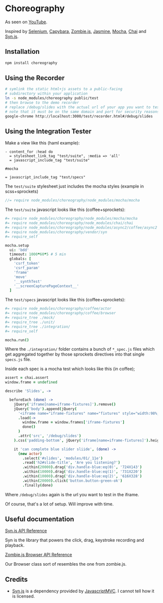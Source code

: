 # Choreography

As seen on [YouTube](http://www.youtube.com/watch?v=QGy2ItNo7rI).

Inspired by [Selenium](http://seleniumhq.org/),
 [Capybara](https://github.com/jnicklas/capybara),
 [Zombie.js](http://zombie.labnotes.org/),
 [Jasmine](http://pivotal.github.com/jasmine/),
 [Mocha](http://visionmedia.github.com/mocha/),
 [Chai](http://chaijs.com/) and
 [Syn.js](http://cloud.github.com/downloads/bitovi/syn/syn.js).


## Installation

```bash
npm install choreography
```

## Using the Recorder
```bash
# symlink the static html+js assets to a public-facing
# subdirectory within your application
ln -s node_modules/choreography public/test
# then browse to the demo recorder
# replace /debug/slides with the actual url of your app you want to test
# note that it must be on the same domain and port for security reasons
google-chrome http://localhost:3000/test/recorder.html#/debug/slides
```

## Using the Integration Tester

Make a view like this (haml example):

```haml
- content_for :head do
  = stylesheet_link_tag "test/suite", :media => 'all'
  = javascript_include_tag "test/suite"

#mocha

= javascript_include_tag "test/specs"
```

The `test/suite` stylesheet just includes the mocha styles (example in scss+sprockets)
```sass
//= require node_modules/choreography/node_modules/mocha/mocha
```

The `test/suite` javascript looks like this (coffee+sprockets):
```coffeescript
#= require node_modules/choreography/node_modules/mocha/mocha
#= require node_modules/choreography/node_modules/chai/chai
#= require node_modules/choreography/node_modules/async2/coffee/async2
#= require node_modules/choreography/vendor/syn
#= require_self

mocha.setup
  ui: 'bdd'
  timeout: 1000*60*5 # 5 min
  globals: [
    'csrf_token'
    'csrf_param'
    'frame'
    'move'
    '__synthTest'
    '__screenCapturePageContext__'
  ]
```

The `test/specs` javascript looks like this (coffee+sprockets):
```coffeescript
#= require node_modules/choreography/coffee/actor
#= require node_modules/choreography/coffee/browser
#= require_tree ./mock/
#= require_tree ./unit/
#= require_tree ./integration/
#= require_self

mocha.run()
```

Where the `./integration/` folder contains a bunch of `*_spec.js` files 
which get aggregated together by those sprockets directives into that 
single `specs.js` file.

Inside each spec is a mocha test which looks like this (in coffee);
```coffeescript
assert = chai.assert
window.frame = undefined

describe 'Slides', ->

  beforeEach (done) ->
    jQuery('iframe[name=iframe-fixtures]').remove()
    jQuery('body').append(jQuery(
      '<iframe name="iframe-fixtures" name="fixtures" style="width:98%;height:50%;position:fixed;left:1%;bottom:0;border:none;border-top:3px double #333"/>')
      .load(->
        window.frame = window.frames['iframe-fixtures']
        done()
      )
      .attr('src', '/debug/slides')
    ).css('padding-bottom', jQuery('iframe[name=iframe-fixtures]').height()+20+'px')

    it 'can complete blue slider sliide', (done) ->
      (new actor)
        .select('#slides', 'modules/01/_11e')
        .read('h2#slide-title', 'Are you listening?')
        .within(20000).drag('div.handle-blue:eq(0)', '724X143')
        .within(10000).drag('div.handle-blue:eq(1)', '731X220')
        .within(10000).drag('div.handle-blue:eq(2)', '616X328')
        .within(20000).click('button.button-green-ok')
        .finally(done)
```

Where `/debug/slides` again is the url you want to test in the iframe.

Of course, that's a lot of setup. Will improve with time.


## Useful documentation

[Syn.js API Reference](http://v3.javascriptmvc.com/docs/api.html#&who=Syn)

Syn is the library that powers the click, drag, keystroke recording and playback.

[Zombie.js Browser API Reference](http://zombie.labnotes.org/API)

Our Browser class sort of resembles the one from zombie.js.


## Credits

* [Syn.js](https://github.com/bitovi/syn) is a dependency provided by [JavascriptMVC](http://javascriptmvc.com). I cannot tell how it is licensed.
